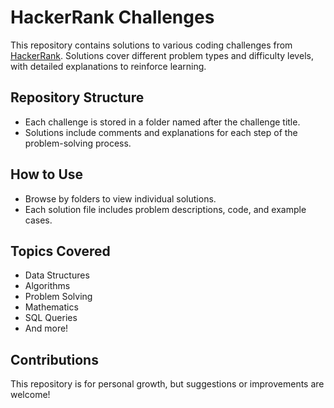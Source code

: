 # HackerRank Challenges

This repository contains solutions to various coding challenges from [HackerRank](https://www.hackerrank.com). Solutions cover different problem types and difficulty levels, with detailed explanations to reinforce learning.

## Repository Structure
- Each challenge is stored in a folder named after the challenge title.
- Solutions include comments and explanations for each step of the problem-solving process.

## How to Use
- Browse by folders to view individual solutions.
- Each solution file includes problem descriptions, code, and example cases.

## Topics Covered
- Data Structures
- Algorithms
- Problem Solving
- Mathematics
- SQL Queries
- And more!

## Contributions
This repository is for personal growth, but suggestions or improvements are welcome!
